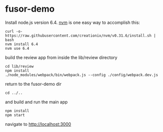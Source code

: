 # fusor-demo

Install node.js version 6.4.
[nvm](https://github.com/creationix/nvm) is one easy way to accomplish this:
```
curl -o- https://raw.githubusercontent.com/creationix/nvm/v0.31.6/install.sh | bash
nvm install 6.4
nvm use 6.4
```

build the review app from inside the lib/review directory
```
cd lib/review
npm install
./node_modules/webpack/bin/webpack.js --config ./config/webpack.dev.js
```

return to the fusor-demo dir
```
cd ../..
```

and build and run the main app
```
npm install
npm start
```

navigate to [http://localhost:3000](http://localhost:3000)
